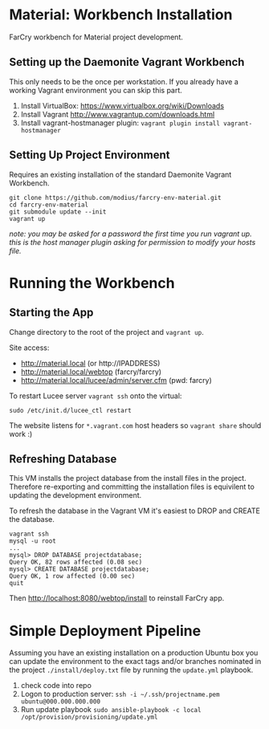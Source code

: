 # Material: Workbench Installation

FarCry workbench for Material project development.

## Setting up the Daemonite Vagrant Workbench

This only needs to be the once per workstation. If you already have a working Vagrant environment you can skip this part.

1.  Install VirtualBox: https://www.virtualbox.org/wiki/Downloads
2.  Install Vagrant http://www.vagrantup.com/downloads.html
3.  Install vagrant-hostmanager plugin: `vagrant plugin install vagrant-hostmanager`


## Setting Up Project Environment

Requires an existing installation of the standard Daemonite Vagrant Workbench.

    git clone https://github.com/modius/farcry-env-material.git
    cd farcry-env-material
    git submodule update --init
    vagrant up

_note: you may be asked for a password the first time you run vagrant up. this is the host manager plugin asking for permission to modify your hosts file._

# Running the Workbench

## Starting the App 

Change directory to the root of the project and `vagrant up`.  

Site access:

- http://material.local (or http://IPADDRESS)
- http://material.local/webtop (farcry/farcry)
- http://material.local/lucee/admin/server.cfm (pwd: farcry)

To restart Lucee server `vagrant ssh` onto the virtual:

```
sudo /etc/init.d/lucee_ctl restart
```

The website listens for `*.vagrant.com` host headers so `vagrant share` should work :)

## Refreshing Database

This VM installs the project database from the install files in the project.
Therefore re-exporting and committing the installation files is equivilent to
updating the development environment.

To refresh the database in the Vagrant VM it's easiest to DROP and CREATE the database.

```
vagrant ssh
mysql -u root
...
mysql> DROP DATABASE projectdatabase;
Query OK, 82 rows affected (0.08 sec)
mysql> CREATE DATABASE projectdatabase;
Query OK, 1 row affected (0.00 sec)
quit
```

Then <http://localhost:8080/webtop/install> to reinstall FarCry app.


# Simple Deployment Pipeline

Assuming you have an existing installation on a production Ubuntu box you can update the environment to the exact tags and/or branches nominated in the project `./install/deploy.txt` file by running the `update.yml` playbook.

1.  check code into repo
2.  Logon to production server:
    `ssh -i ~/.ssh/projectname.pem ubuntu@000.000.000.000`
3.  Run update playbook
    `sudo ansible-playbook -c local /opt/provision/provisioning/update.yml`


